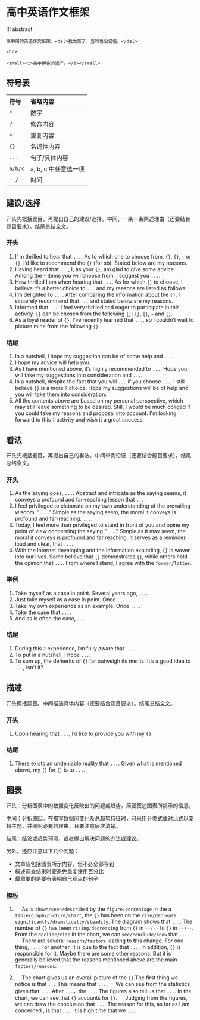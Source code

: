 # 高中英语作文框架

!!! abstract

    高中用的英语作文框架。<del>我太菜了，当时也没记住。</del>

    <hr>

    <small><i>高中博客的遗产。</i></small>

## 符号表

|符号|省略内容|
|:-|:-|
|`*`|数字|
|`?`|修饰内容|
|`~`|重复内容|
|`{}`|名词性内容|
|`...`|句子/具体内容|
|`a/b/c`|a, b, c 中任意选一项|
|`--/--`|时间|

## 建议/选择

开头先概括题目，再提出自己的建议/选择。中间，一条一条阐述理由（还要结合题目要求）。结尾总结全文。

### 开头

1. I’ m thrilled to hear that `...`. As to which one to choose from, `{}`, `{}`, `~` or `{}`, I’d like to recommend the `{}` (for sb). Stated below are my reasons.
2. Having heard that `...`, I, as your `{}`, am glad to give some advice. Among the `*` items you will choose from, I suggest you `...`.
3. How thrilled I am when hearing that `...`. As for which `{}` to choose, I believe it’s a better choice to `...` and my reasons are listed as follows.
4. I’m delighted to `...`. After comparing the information about the `{}`, I sincerely recommend that `...` and stated below are my reasons.
5. Informed that `...`. I feel very thrilled and eager to participate in this activity. `{}` can be chosen from the following `{}`: `{}`, `{}`, `~` and `{}`.
6. As a loyal reader of `{}`, I’ve recently learned that `...`, so I couldn’t wait to picture mine from the following `{}`.

### 结尾

1. In a nutshell, I hope my suggestion can be of some help and `...`.
2. I hope my advice will help you.
3. As I have mentioned above, it’s highly recommended to `...`. Hope you will take my suggestions into consideration and `...`.
4. In a nutshell, despite the fact that you will `...` if you choose `...`, I still believe `{}` is a more `?` choice. Hope my suggestions will be of help and you will take them into consideration.
5. All the contents above are based on my personal perspective, which may still leave something to be desired. Still, I would be much obliged if you could take my reasons and proposal into account. I'm looking forward to this `?` activity and wish it a great success.

## 看法

开头先概括题目，再提出自己的看法。中间举例论证（还要结合题目要求）。结尾总结全文。

### 开头

1. As the saying goes, `...`. Abstract and intricate as the saying seems, it conveys a profound and far-reaching lesson that `...`.
2. I feel privileged to elaborate on my own understanding of the prevailing wisdom. "`...`." Simple as the saying seem, the moral it conveys is profound and far-reaching. `...`.
3. Today, I feel more than privileged to stand in front of you and opine my point of view concerning the saying "`...`." Simple as it may seem, the moral it conveys is profound and far reaching. It serves as a reminder, loud and clear, that `...`.
4. With the Internet developing and the information exploding, `{}` is woven into our lives. Some believe that `{}` demonstrates `{}`, while others hold the opinion that `...`. From where I stand, I agree with the `former/latter`.

### 举例

1. Take myself as a case in point. Several years ago, `...`.
2. Just take myself as a case in point. Once `...`.
3. Take my own experience as an example. Once `...`.
4. Take the case that `...`.
5. And as is often the case, `...`.

### 结尾

1. During this `?` experience, I’m fully aware that `...`.
2. To put in a nutshell, I hope `...`.
3. To sum up, the demerits of `{}` far outweigh its merits. It’s a good idea to `...`, isn’t it?

## 描述

开头概括题目。中间描述具体内容（还要结合题目要求）。结尾总结全文。

### 开头

1. Upon hearing that `...`, I’d like to provide you with my `{}`.

### 结尾

1. There exists an undeniable reality that `...`. Given what is mentioned above, my `{}` for `{}` is to `...`.

## 图表

开头：分析图表中的数据变化反映出的问题或趋势，简要叙述图表所揭示的信息。

中间：分析原因。在描写数据间变化及总趋势特征时，可采用分类式或对比式以支持主题，并阐明必要的理由，且要注意层次清楚。

结尾：结论或趋势预测，或者提出解决问题的办法或建议。

另外，还应注意以下几个问题：

- 文章应包括图表所示内容，但不必全部写到
- 叙述调查结果时要避免重复使用百分比
- 最重要的是要有表明自己观点的句子

### 模板

1. &ensp;&ensp; As is `shown/seen/described` by the `figure/percentage` in the a `table/graph/picture/chart`, the `{}` has been on the `rise/decrease` `significantly/dramatically/steadily`. The diagram shows that `...`. The number of `{}` has been `rising/decreasing` from `{}` in `--/--` to `{}` in `--/--`. From the `decline/rise` in the chart, we can `see/conclude/know` that `...`.
&ensp;&ensp; There are several `reasons/factors` leading to this change. For one thing, `...`. For another, it is due to the fact that `...`. In addition, `{}` is responsible for it. Maybe there are some other reasons. But it is generally believed that the reasons mentioned above are the main `factors/reasons`.

2. &ensp;&ensp; The chart gives us an overall picture of the `{}`.The first thing we notice is that `...`.This means that `...`.
&ensp;&ensp; We can see from the statistics given that `...`. After `...`，the `...`. The figures also tell us that `...`. In the chart, we can see that `{}` accounts for `{}`.
&ensp;&ensp; Judging from the figures, we can draw the conclusion that `...`. The reason for this, as far as I am concerned , is that `...`. It is high time that we `...`.
